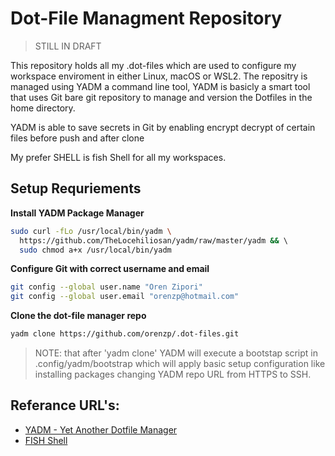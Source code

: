 # Dot-File Managment Repository

> STILL IN DRAFT

This repository holds all my .dot-files which are used to configure my workspace enviroment in either Linux, macOS or WSL2.
The repositry is managed using YADM a command line tool, YADM is basicly a smart tool that uses Git bare git repository to manage and version the Dotfiles in the home directory.

YADM is able to save secrets in Git by enabling encrypt decrypt of certain files before push and after clone

My prefer SHELL is fish Shell for all my workspaces.

## Setup Requriements

**Install YADM Package Manager**

```sh
sudo curl -fLo /usr/local/bin/yadm \
  https://github.com/TheLocehiliosan/yadm/raw/master/yadm && \ 
  sudo chmod a+x /usr/local/bin/yadm
```

**Configure Git with correct username and email**

```sh
git config --global user.name "Oren Zipori"
git config --global user.email "orenzp@hotmail.com"

```

**Clone the dot-file manager repo**

```sh
yadm clone https://github.com/orenzp/.dot-files.git
```

> NOTE: that after 'yadm clone' YADM will execute a bootstap script in .config/yadm/bootstrap which will apply basic setup configuration like installing packages changing YADM repo URL from HTTPS to SSH.

## Referance URL's:

- [YADM - Yet Another Dotfile Manager](https://yadm.io/)
- [FISH Shell](https://fishshell.com/)
